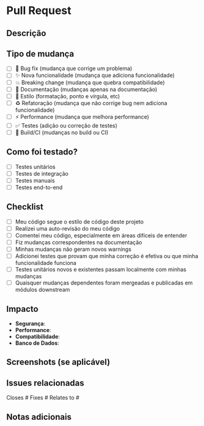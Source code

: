 # Pull Request

## Descrição
<!-- Descreva suas mudanças em detalhes -->

## Tipo de mudança
<!-- Marque as opções relevantes -->
- [ ] 🐛 Bug fix (mudança que corrige um problema)
- [ ] ✨ Nova funcionalidade (mudança que adiciona funcionalidade)
- [ ] 💥 Breaking change (mudança que quebra compatibilidade)
- [ ] 📝 Documentação (mudanças apenas na documentação)
- [ ] 🎨 Estilo (formatação, ponto e vírgula, etc)
- [ ] ♻️ Refatoração (mudança que não corrige bug nem adiciona funcionalidade)
- [ ] ⚡ Performance (mudança que melhora performance)
- [ ] ✅ Testes (adição ou correção de testes)
- [ ] 🔧 Build/CI (mudanças no build ou CI)

## Como foi testado?
<!-- Descreva os testes que você executou -->
- [ ] Testes unitários
- [ ] Testes de integração
- [ ] Testes manuais
- [ ] Testes end-to-end

## Checklist
<!-- Marque todas as opções que se aplicam -->
- [ ] Meu código segue o estilo de código deste projeto
- [ ] Realizei uma auto-revisão do meu código
- [ ] Comentei meu código, especialmente em áreas difíceis de entender
- [ ] Fiz mudanças correspondentes na documentação
- [ ] Minhas mudanças não geram novos warnings
- [ ] Adicionei testes que provam que minha correção é efetiva ou que minha funcionalidade funciona
- [ ] Testes unitários novos e existentes passam localmente com minhas mudanças
- [ ] Quaisquer mudanças dependentes foram mergeadas e publicadas em módulos downstream

## Impacto
<!-- Descreva o impacto desta mudança -->
- **Segurança**: <!-- Impacto na segurança -->
- **Performance**: <!-- Impacto na performance -->
- **Compatibilidade**: <!-- Impacto na compatibilidade -->
- **Banco de Dados**: <!-- Requer migração? -->

## Screenshots (se aplicável)
<!-- Adicione screenshots para mudanças visuais -->

## Issues relacionadas
<!-- Liste issues relacionadas -->
Closes #
Fixes #
Relates to #

## Notas adicionais
<!-- Qualquer informação adicional relevante -->
